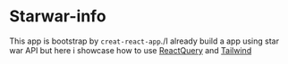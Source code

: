 # Starwar-info
This app is bootstrap by `creat-react-app`./I already build a app using star war API 
but here i showcase how to use [ReactQuery](https://react-query.tanstack.com/) and [Tailwind](https://tailwindcss.com/)

